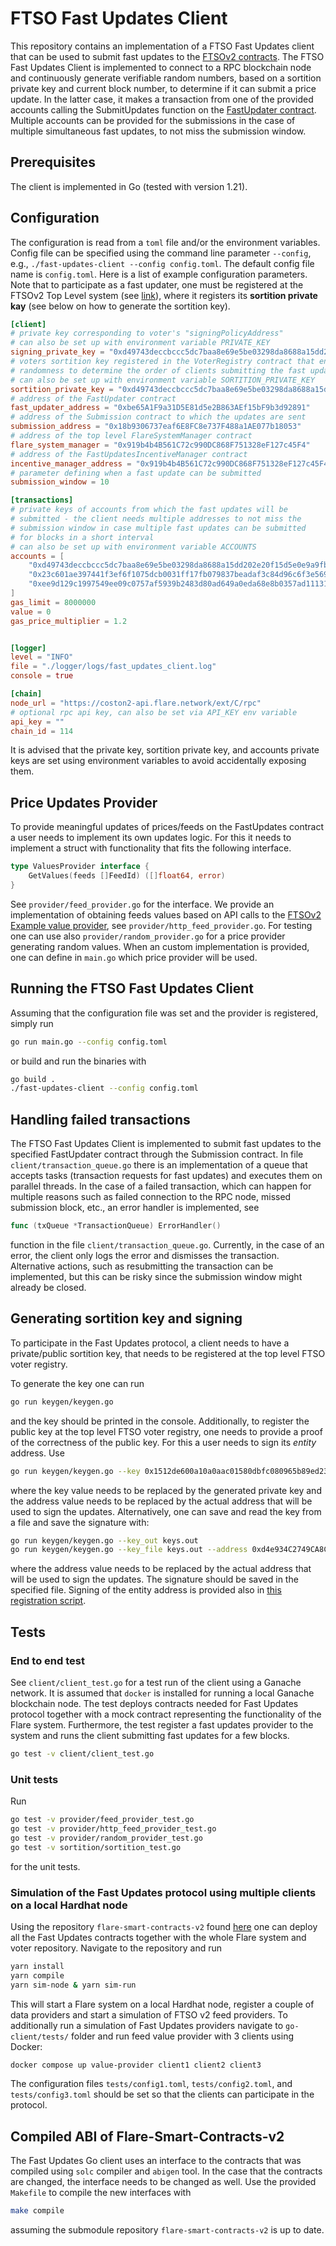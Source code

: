 # FTSO Fast Updates Client

This repository contains an implementation of a FTSO Fast Updates client that can be used to submit
fast updates to the [FTSOv2 contracts](https://github.com/flare-foundation/flare-smart-contracts-v2).
The FTSO Fast Updates Client is implemented to connect to a RPC blockchain node
and continuously generate verifiable random numbers, based on a sortition private key and current
block number, to determine if it can submit a price update. In the latter case, it makes a transaction
from one of the provided accounts calling the SubmitUpdates function on the
[FastUpdater contract](https://github.com/flare-foundation/flare-smart-contracts-v2/blob/main/contracts/fastUpdates/implementation/FastUpdater.sol).
Multiple accounts can be provided for the submissions in the case of multiple simultaneous
fast updates, to not miss the submission window.

## Prerequisites

The client is implemented in Go (tested with version 1.21).

## Configuration

The configuration is read from a `toml` file and/or the environment variables. Config file can be specified using the
command line parameter `--config`, e.g., `./fast-updates-client --config config.toml`. The default config file name is `config.toml`.
Here is a list of example configuration parameters. Note that to participate as a fast updater, one must be registered at the
FTSOv2 Top Level system (see [link](https://github.com/flare-foundation/ftso-v2-provider-deployment?tab=readme-ov-file#register-accounts)),
where it registers its **sortition private kay** (see
below on how to generate the sortition key).

```toml
[client]
# private key corresponding to voter's "signingPolicyAddress"
# can also be set up with environment variable PRIVATE_KEY
signing_private_key = "0xd49743deccbccc5dc7baa8e69e5be03298da8688a15dd202e20f15d5e0e9a9fb"
# voters sortition key registered in the VoterRegistry contract that enables to generate verifiable
# randomness to determine the order of clients submitting the fast updates
# can also be set up with environment variable SORTITION_PRIVATE_KEY
sortition_private_key = "0xd49743deccbccc5dc7baa8e69e5be03298da8688a15dd202e20f15d5e0e9a9fb"
# address of the FastUpdater contract
fast_updater_address = "0xbe65A1F9a31D5E81d5e2B863AEf15bF9b3d92891"
# address of the Submission contract to which the updates are sent
submission_address = "0x18b9306737eaf6E8FC8e737F488a1AE077b18053"
# address of the top level FlareSystemManager contract
flare_system_manager = "0x919b4b4B561C72c990DC868F751328eF127c45F4"
# address of the FastUpdatesIncentiveManager contract
incentive_manager_address = "0x919b4b4B561C72c990DC868F751328eF127c45F4"
# parameter defining when a fast update can be submitted
submission_window = 10

[transactions]
# private keys of accounts from which the fast updates will be
# submitted - the client needs multiple addresses to not miss the
# submission window in case multiple fast updates can be submitted
# for blocks in a short interval
# can also be set up with environment variable ACCOUNTS
accounts = [
    "0xd49743deccbccc5dc7baa8e69e5be03298da8688a15dd202e20f15d5e0e9a9fb",
    "0x23c601ae397441f3ef6f1075dcb0031ff17fb079837beadaf3c84d96c6f3e569",
    "0xee9d129c1997549ee09c0757af5939b2483d80ad649a0eda68e8b0357ad11131",
]
gas_limit = 8000000
value = 0
gas_price_multiplier = 1.2


[logger]
level = "INFO"
file = "./logger/logs/fast_updates_client.log"
console = true

[chain]
node_url = "https://coston2-api.flare.network/ext/C/rpc"
# optional rpc api key, can also be set via API_KEY env variable
api_key = ""
chain_id = 114
```

It is advised that the private key, sortition private key, and accounts private keys
are set using environment variables to avoid accidentally exposing them.

## Price Updates Provider

To provide meaningful updates of prices/feeds on the FastUpdates contract a user needs
to implement its own updates logic. For this it needs to implement a struct with
functionality that fits the following interface.

```go
type ValuesProvider interface {
	GetValues(feeds []FeedId) ([]float64, error)
}
```

See `provider/feed_provider.go` for the interface. We provide an implementation of obtaining
feeds values based on API calls to the [FTSOv2 Example value provider](https://github.com/flare-foundation/ftso-v2-example-value-provider),
see `provider/http_feed_provider.go`. For testing one can use also `provider/random_provider.go` for a
price provider generating random values. When an custom implementation is provided,
one can define in `main.go` which price provider will be used.

## Running the FTSO Fast Updates Client

Assuming that the configuration file was set and the provider is
registered, simply run

```bash
go run main.go --config config.toml
```

or build and run the binaries with

```bash
go build .
./fast-updates-client --config config.toml
```

## Handling failed transactions

The FTSO Fast Updates Client is implemented to submit fast updates to the
specified FastUpdater contract through the Submission contract.
In file `client/transaction_queue.go` there is an implementation of a queue
that accepts tasks (transaction requests
for fast updates) and executes them on parallel threads. In the case of
a failed transaction, which can happen for multiple reasons such as failed
connection to the RPC node, missed submission block, etc., an error handler
is implemented, see

```go
func (txQueue *TransactionQueue) ErrorHandler()
```

function in the file `client/transaction_queue.go`. Currently, in the
case of an error, the client only logs the error and dismisses the
transaction. Alternative actions, such as resubmitting the transaction
can be implemented, but this can be risky since the submission window
might already be closed.

## Generating sortition key and signing

To participate in the Fast Updates protocol, a client needs to have a private/public sortition
key, that needs to be registered at the top level FTSO voter registry.

To generate the key one can run

```bash
go run keygen/keygen.go
```

and the key should be printed in the console. Additionally, to register the public key at the
top level FTSO voter registry, one needs to provide a proof of the correctness of the public
key. For this a user needs to sign its _entity_ address. Use

```bash
go run keygen/keygen.go --key 0x1512de600a10a0aac01580dbfc080965b89ed2329a7b2bf538f4c7e09e34aa1 --address 0xd4e934C2749CA8C1618659D02E7B28B074bf4df7
```

where the key value needs to be replaced by the generated private key and the address value needs
to be replaced by the actual address that will be used to sign the updates.
Alternatively, one can save and read the key from a file and save the signature with:

```bash
go run keygen/keygen.go --key_out keys.out
go run keygen/keygen.go --key_file keys.out --address 0xd4e934C2749CA8C1618659D02E7B28B074bf4df7 --sig_out sig.out
```

where the address value needs to be replaced by the actual address that will be used to sign
the updates. The signature should be saved in the specified file. Signing of the entity address
is provided also in [this registration script](https://github.com/flare-foundation/flare-smart-contracts-v2/blob/main/deployment/tasks/register-public-keys.ts#L38).

## Tests

### End to end test

See `client/client_test.go` for a test run of the client using
a Ganache network. It is assumed that `docker` is installed for
running a local Ganache blockchain node. The test deploys
contracts needed for Fast Updates protocol together with a mock
contract representing the functionality of the Flare system.
Furthermore, the test register a fast updates provider to the
system and runs the client submitting fast updates for a few blocks.

```bash
go test -v client/client_test.go
```

### Unit tests

Run

```bash
go test -v provider/feed_provider_test.go
go test -v provider/http_feed_provider_test.go
go test -v provider/random_provider_test.go
go test -v sortition/sortition_test.go
```

for the unit tests.

### Simulation of the Fast Updates protocol using multiple clients on a local Hardhat node

Using the repository `flare-smart-contracts-v2` found [here](https://github.com/flare-foundation/flare-smart-contracts-v2/tree/main)
one can deploy all the Fast Updates contracts
together with the whole Flare system and voter repository. Navigate to the
repository and run

```bash
yarn install
yarn compile
yarn sim-node & yarn sim-run
```

This will start a Flare system on a local Hardhat node, register a couple of
data providers and start a simulation of FTSO v2 feed providers.
To additionally run a simulation of Fast Updates providers navigate to
`go-client/tests/` folder and run feed value provider with 3 clients using Docker:

```bash
docker compose up value-provider client1 client2 client3
```

The configuration files `tests/config1.toml`, `tests/config2.toml`,
and `tests/config3.toml` should be set so that the clients can participate
in the protocol.

## Compiled ABI of Flare-Smart-Contracts-v2

The Fast Updates Go client uses an interface to the contracts that was compiled using `solc` compiler and `abigen` tool. In the case
that the contracts are changed, the interface needs to be changed as well. Use the provided
`Makefile` to compile the new interfaces with

```bash
make compile
```

assuming the submodule repository `flare-smart-contracts-v2` is up to date.
